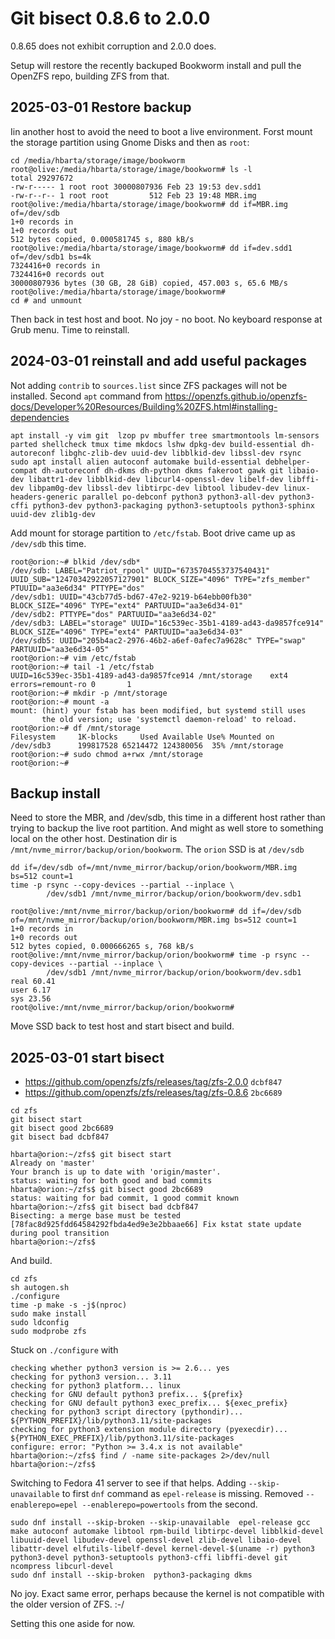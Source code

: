# Git bisect 0.8.6 to 2.0.0

0.8.65 does not exhibit corruption and 2.0.0 does.

Setup will restore the recently backuped Bookworm install and pull the OpenZFS repo, building ZFS from that.

## 2025-03-01 Restore backup 

Iin another host to avoid the need to boot a live environment. Forst mount the storage partition using Gnome Disks and then as `root`:

```text
cd /media/hbarta/storage/image/bookworm
root@olive:/media/hbarta/storage/image/bookworm# ls -l
total 29297672
-rw-r----- 1 root root 30000807936 Feb 23 19:53 dev.sdd1
-rw-r--r-- 1 root root         512 Feb 23 19:48 MBR.img
root@olive:/media/hbarta/storage/image/bookworm# dd if=MBR.img of=/dev/sdb
1+0 records in
1+0 records out
512 bytes copied, 0.000581745 s, 880 kB/s
root@olive:/media/hbarta/storage/image/bookworm# dd if=dev.sdd1 of=/dev/sdb1 bs=4k
7324416+0 records in
7324416+0 records out
30000807936 bytes (30 GB, 28 GiB) copied, 457.003 s, 65.6 MB/s
root@olive:/media/hbarta/storage/image/bookworm# 
cd # and unmount 
```

Then back in test host and boot. No joy - no boot. No keyboard response at Grub menu. Time to reinstall.

## 2024-03-01 reinstall and add useful packages

Not adding `contrib` to `sources.list` since ZFS packages will not be installed. Second `apt` command from <https://openzfs.github.io/openzfs-docs/Developer%20Resources/Building%20ZFS.html#installing-dependencies>


```text
apt install -y vim git  lzop pv mbuffer tree smartmontools lm-sensors parted shellcheck tmux time mkdocs lshw dpkg-dev build-essential dh-autoreconf libghc-zlib-dev uuid-dev libblkid-dev libssl-dev rsync
sudo apt install alien autoconf automake build-essential debhelper-compat dh-autoreconf dh-dkms dh-python dkms fakeroot gawk git libaio-dev libattr1-dev libblkid-dev libcurl4-openssl-dev libelf-dev libffi-dev libpam0g-dev libssl-dev libtirpc-dev libtool libudev-dev linux-headers-generic parallel po-debconf python3 python3-all-dev python3-cffi python3-dev python3-packaging python3-setuptools python3-sphinx uuid-dev zlib1g-dev
```

Add mount for storage partition to `/etc/fstab`. Boot drive came up as `/dev/sdb` this time.

```text
root@orion:~# blkid /dev/sdb*
/dev/sdb: LABEL="Patriot_rpool" UUID="6735704553737540431" UUID_SUB="12470342922057127901" BLOCK_SIZE="4096" TYPE="zfs_member" PTUUID="aa3e6d34" PTTYPE="dos"
/dev/sdb1: UUID="43cb77d5-bd67-47e2-9219-b64ebb00fb30" BLOCK_SIZE="4096" TYPE="ext4" PARTUUID="aa3e6d34-01"
/dev/sdb2: PTTYPE="dos" PARTUUID="aa3e6d34-02"
/dev/sdb3: LABEL="storage" UUID="16c539ec-35b1-4189-ad43-da9857fce914" BLOCK_SIZE="4096" TYPE="ext4" PARTUUID="aa3e6d34-03"
/dev/sdb5: UUID="205b4ac2-2976-46b2-a6ef-0afec7a9628c" TYPE="swap" PARTUUID="aa3e6d34-05"
root@orion:~# vim /etc/fstab
root@orion:~# tail -1 /etc/fstab
UUID=16c539ec-35b1-4189-ad43-da9857fce914 /mnt/storage    ext4    errors=remount-ro 0       1
root@orion:~# mkdir -p /mnt/storage
root@orion:~# mount -a
mount: (hint) your fstab has been modified, but systemd still uses
       the old version; use 'systemctl daemon-reload' to reload.
root@orion:~# df /mnt/storage
Filesystem     1K-blocks     Used Available Use% Mounted on
/dev/sdb3      199817528 65214472 124380056  35% /mnt/storage
root@orion:~# sudo chmod a+rwx /mnt/storage
root@orion:~# 
```

## Backup install

Need to store the MBR, and /dev/sdb, this time in a different host rather than trying to backup the live root partition. And might as well store to something local on the other host. Destination dir is `/mnt/nvme_mirror/backup/orion/bookworm`. The `orion` SSD is at `/dev/sdb`

```text
dd if=/dev/sdb of=/mnt/nvme_mirror/backup/orion/bookworm/MBR.img bs=512 count=1
time -p rsync --copy-devices --partial --inplace \
        /dev/sdb1 /mnt/nvme_mirror/backup/orion/bookworm/dev.sdb1 
```

```text
root@olive:/mnt/nvme_mirror/backup/orion/bookworm# dd if=/dev/sdb of=/mnt/nvme_mirror/backup/orion/bookworm/MBR.img bs=512 count=1
1+0 records in
1+0 records out
512 bytes copied, 0.000666265 s, 768 kB/s
root@olive:/mnt/nvme_mirror/backup/orion/bookworm# time -p rsync --copy-devices --partial --inplace \
        /dev/sdb1 /mnt/nvme_mirror/backup/orion/bookworm/dev.sdb1 
real 60.41
user 6.17
sys 23.56
root@olive:/mnt/nvme_mirror/backup/orion/bookworm# 
```

Move SSD back to test host and start bisect and build.

## 2025-03-01 start bisect

* <https://github.com/openzfs/zfs/releases/tag/zfs-2.0.0> `dcbf847`
* <https://github.com/openzfs/zfs/releases/tag/zfs-0.8.6> `2bc6689`

```text
cd zfs
git bisect start
git bisect good 2bc6689
git bisect bad dcbf847
```

```text
hbarta@orion:~/zfs$ git bisect start
Already on 'master'
Your branch is up to date with 'origin/master'.
status: waiting for both good and bad commits
hbarta@orion:~/zfs$ git bisect good 2bc6689
status: waiting for bad commit, 1 good commit known
hbarta@orion:~/zfs$ git bisect bad dcbf847
Bisecting: a merge base must be tested
[78fac8d925fdd64584292fbda4ed9e3e2bbaae66] Fix kstat state update during pool transition
hbarta@orion:~/zfs$ 
```

And build.

```
cd zfs
sh autogen.sh
./configure
time -p make -s -j$(nproc)
sudo make install
sudo ldconfig
sudo modprobe zfs
```

Stuck on `./configure` with

```text
checking whether python3 version is >= 2.6... yes
checking for python3 version... 3.11
checking for python3 platform... linux
checking for GNU default python3 prefix... ${prefix}
checking for GNU default python3 exec_prefix... ${exec_prefix}
checking for python3 script directory (pythondir)... ${PYTHON_PREFIX}/lib/python3.11/site-packages
checking for python3 extension module directory (pyexecdir)... ${PYTHON_EXEC_PREFIX}/lib/python3.11/site-packages
configure: error: "Python >= 3.4.x is not available"
hbarta@orion:~/zfs$ find / -name site-packages 2>/dev/null
hbarta@orion:~/zfs$
```

Switching to Fedora 41 server to see if that helps. Adding `--skip-unavailable` to first `dnf` command as `epel-release` is missing. Removed `--enablerepo=epel --enablerepo=powertools` from the second.

```text
sudo dnf install --skip-broken --skip-unavailable  epel-release gcc make autoconf automake libtool rpm-build libtirpc-devel libblkid-devel libuuid-devel libudev-devel openssl-devel zlib-devel libaio-devel libattr-devel elfutils-libelf-devel kernel-devel-$(uname -r) python3 python3-devel python3-setuptools python3-cffi libffi-devel git ncompress libcurl-devel
sudo dnf install --skip-broken  python3-packaging dkms
```

No joy. Exact same error, perhaps because the kernel is not compatible with the older version of ZFS. :-/

Setting this one aside for now.

